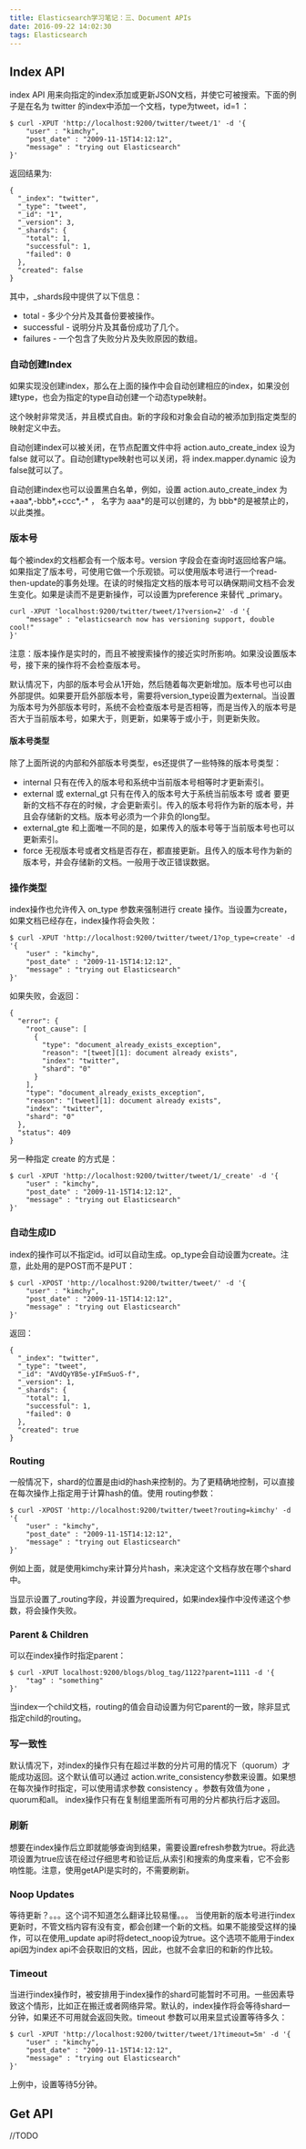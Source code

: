 ```yaml
---
title: Elasticsearch学习笔记：三、Document APIs
date: 2016-09-22 14:02:30
tags: Elasticsearch 
---
```

## Index API
index API 用来向指定的index添加或更新JSON文档，并使它可被搜索。下面的例子是在名为 twitter 的index中添加一个文档，type为tweet，id=1 ：
```
$ curl -XPUT 'http://localhost:9200/twitter/tweet/1' -d '{
    "user" : "kimchy",
    "post_date" : "2009-11-15T14:12:12",
    "message" : "trying out Elasticsearch"
}'
```
返回结果为:
```
{
  "_index": "twitter",
  "_type": "tweet",
  "_id": "1",
  "_version": 3,
  "_shards": {
    "total": 1,
    "successful": 1,
    "failed": 0
  },
  "created": false
}
```
其中，_shards段中提供了以下信息：
- total - 多少个分片及其备份要被操作。
- successful - 说明分片及其备份成功了几个。
- failures - 一个包含了失败分片及失败原因的数组。

### 自动创建Index
如果实现没创建index，那么在上面的操作中会自动创建相应的index，如果没创建type，也会为指定的type自动创建一个动态type映射。

这个映射非常灵活，并且模式自由。新的字段和对象会自动的被添加到指定类型的映射定义中去。

自动创建index可以被关闭，在节点配置文件中将 action.auto_create_index 设为 false 就可以了。自动创建type映射也可以关闭，将 index.mapper.dynamic 设为 false就可以了。

自动创建index也可以设置黑白名单，例如，设置 action.auto_create_index 为 +aaa\*,-bbb\*,+ccc\*,-\* ， 名字为 aaa\*的是可以创建的，为 bbb\*的是被禁止的，以此类推。

### 版本号
每个被index的文档都会有一个版本号。version 字段会在查询时返回给客户端。如果指定了版本号，可使用它做一个乐观锁。可以使用版本号进行一个read-then-update的事务处理。在读的时候指定文档的版本号可以确保期间文档不会发生变化。如果是读而不是更新操作，可以设置为preference 来替代 _primary。
```
curl -XPUT 'localhost:9200/twitter/tweet/1?version=2' -d '{
    "message" : "elasticsearch now has versioning support, double cool!"
}'
```
注意：版本操作是实时的，而且不被搜索操作的接近实时所影响。如果没设置版本号，接下来的操作将不会检查版本号。

默认情况下，内部的版本号会从1开始，然后随着每次更新增加。版本号也可以由外部提供。如果要开启外部版本号，需要将version_type设置为external。当设置为版本号为外部版本号时，系统不会检查版本号是否相等，而是当传入的版本号是否大于当前版本号，如果大于，则更新，如果等于或小于，则更新失败。

#### 版本号类型
除了上面所说的内部和外部版本号类型，es还提供了一些特殊的版本号类型：
- internal
  只有在传入的版本号和系统中当前版本号相等时才更新索引。
- external 或 external_gt
  只有在传入的版本号大于系统当前版本号 或者 要更新的文档不存在的时候，才会更新索引。传入的版本号将作为新的版本号，并且会存储新的文档。版本号必须为一个非负的long型。
- external_gte
  和上面唯一不同的是，如果传入的版本号等于当前版本号也可以更新索引。
- force
  无视版本号或者文档是否存在，都直接更新。且传入的版本号作为新的版本号，并会存储新的文档。一般用于改正错误数据。

### 操作类型
index操作也允许传入 on_type 参数来强制进行 create 操作。当设置为create，如果文档已经存在，index操作将会失败：
```
$ curl -XPUT 'http://localhost:9200/twitter/tweet/1?op_type=create' -d '{
    "user" : "kimchy",
    "post_date" : "2009-11-15T14:12:12",
    "message" : "trying out Elasticsearch"
}'
```
如果失败，会返回：
```
{
  "error": {
    "root_cause": [
      {
        "type": "document_already_exists_exception",
        "reason": "[tweet][1]: document already exists",
        "index": "twitter",
        "shard": "0"
      }
    ],
    "type": "document_already_exists_exception",
    "reason": "[tweet][1]: document already exists",
    "index": "twitter",
    "shard": "0"
  },
  "status": 409
}
```
另一种指定 create 的方式是：
```
$ curl -XPUT 'http://localhost:9200/twitter/tweet/1/_create' -d '{
    "user" : "kimchy",
    "post_date" : "2009-11-15T14:12:12",
    "message" : "trying out Elasticsearch"
}'
```
### 自动生成ID
index的操作可以不指定id。id可以自动生成。op_type会自动设置为create。注意，此处用的是POST而不是PUT：
```
$ curl -XPOST 'http://localhost:9200/twitter/tweet/' -d '{
    "user" : "kimchy",
    "post_date" : "2009-11-15T14:12:12",
    "message" : "trying out Elasticsearch"
}'
```

返回：
```
{
  "_index": "twitter",
  "_type": "tweet",
  "_id": "AVdQyYB5e-yIFmSuoS-f",
  "_version": 1,
  "_shards": {
    "total": 1,
    "successful": 1,
    "failed": 0
  },
  "created": true
}
```
### Routing
一般情况下，shard的位置是由id的hash来控制的。为了更精确地控制，可以直接在每次操作上指定用于计算hash的值。使用 routing参数：
```
$ curl -XPOST 'http://localhost:9200/twitter/tweet?routing=kimchy' -d '{
    "user" : "kimchy",
    "post_date" : "2009-11-15T14:12:12",
    "message" : "trying out Elasticsearch"
}'
```
例如上面，就是使用kimchy来计算分片hash，来决定这个文档存放在哪个shard中。

当显示设置了_routing字段，并设置为required，如果index操作中没传递这个参数，将会操作失败。

### Parent & Children
可以在index操作时指定parent：
```
$ curl -XPUT localhost:9200/blogs/blog_tag/1122?parent=1111 -d '{
    "tag" : "something"
}'
```
当index一个child文档，routing的值会自动设置为何它parent的一致，除非显式指定child的routing。

### 写一致性
默认情况下，对index的操作只有在超过半数的分片可用的情况下（quorum）才能成功返回。这个默认值可以通过 action.write_consistency参数来设置。如果想在每次操作时指定，可以使用请求参数 consistency 。参数有效值为one ， quorum和all。 index操作只有在复制组里面所有可用的分片都执行后才返回。

### 刷新
想要在index操作后立即就能够查询到结果，需要设置refresh参数为true。将此选项设置为true应该在经过仔细思考和验证后,从索引和搜索的角度来看，它不会影响性能。注意，使用getAPI是实时的，不需要刷新。

### Noop Updates
等待更新？。。。这个词不知道怎么翻译比较易懂。。。
当使用新的版本号进行index更新时，不管文档内容有没有变，都会创建一个新的文档。如果不能接受这样的操作，可以在使用_update api时将detect_noop设为true。这个选项不能用于index api因为index api不会获取旧的文档，因此，也就不会拿旧的和新的作比较。

### Timeout
当进行index操作时，被安排用于index操作的shard可能暂时不可用。一些因素导致这个情形，比如正在搬迁或者网络异常。默认的，index操作将会等待shard一分钟，如果还不可用就会返回失败。timeout 参数可以用来显式设置等待多久：
```
$ curl -XPUT 'http://localhost:9200/twitter/tweet/1?timeout=5m' -d '{
    "user" : "kimchy",
    "post_date" : "2009-11-15T14:12:12",
    "message" : "trying out Elasticsearch"
}'
```
上例中，设置等待5分钟。

## Get API
//TODO



